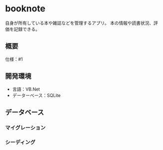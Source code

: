 # booknote

自身が所有している本や雑誌などを管理するアプリ。
本の情報や読書状況、評価を記録できる。

## 概要

仕様：#1

## 開発環境

- 言語：VB.Net
- データーベース：SQLite

## データベース

### マイグレーション

### シーディング
